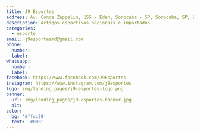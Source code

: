 ```yaml
---
title: J9 Esportes
address: Av. Conde Zeppelin, 155 - Éden, Sorocaba - SP, Sorocaba, SP, Brazil, 18103-008
description: Artigos esportivos nacionais e importados
categories:
  - esporte
email: j9esportesmd@gmail.com
phone:
  number:
  label:
whatsapp:
  number:
  label:
facebook: https://www.facebook.com/J9Esportes
instagram: https://www.instagram.com/j9esportes
logo: img/landing_pages/j9-esportes-logo.png
banner:
  url: img/landing_pages/j9-esportes-banner.jpg
  alt:
color:
  bg: '#ffcc28'
  text: '#000'
---
```

